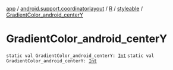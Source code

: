 [app](../../../index.md) / [android.support.coordinatorlayout](../../index.md) / [R](../index.md) / [styleable](index.md) / [GradientColor_android_centerY](./-gradient-color_android_center-y.md)

# GradientColor_android_centerY

`static val GradientColor_android_centerY: `[`Int`](https://kotlinlang.org/api/latest/jvm/stdlib/kotlin/-int/index.html)
`static val GradientColor_android_centerY: `[`Int`](https://kotlinlang.org/api/latest/jvm/stdlib/kotlin/-int/index.html)
